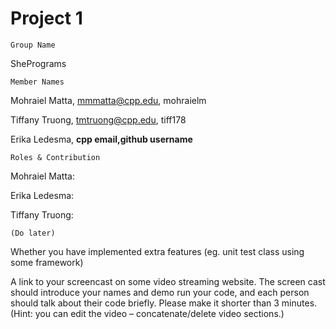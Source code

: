 # Project 1
 
    Group Name
ShePrograms

    Member Names
Mohraiel Matta, mmmatta@cpp.edu, mohraielm

Tiffany Truong, tmtruong@cpp.edu, tiff178

Erika Ledesma, **cpp email,github username**

    Roles & Contribution

Mohraiel Matta:

Erika Ledesma:

Tiffany Truong:


    (Do later)

Whether you have implemented extra features (eg. unit test class using some framework)

A link to your screencast on some video streaming website. The screen cast should introduce your names and demo run your code, and each person should talk about their code briefly. Please make it shorter than 3 minutes. (Hint: you can edit the video – concatenate/delete video sections.)
